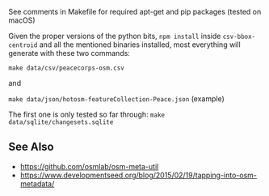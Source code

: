 See comments in Makefile for required apt-get and pip packages (tested on macOS)

Given the proper versions of the python bits, `npm install` inside `csv-bbox-centroid` and all the mentioned binaries installed, most everything will generate with these two commands:

`make data/csv/peacecorps-osm.csv`

and

`make data/json/hotosm-featureCollection-Peace.json` (example)

The first one is only tested so far through:
`make data/sqlite/changesets.sqlite`


See Also
-------

* https://github.com/osmlab/osm-meta-util
* https://www.developmentseed.org/blog/2015/02/19/tapping-into-osm-metadata/

